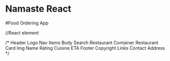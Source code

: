 # Namaste React

#Food Ordering App

//React element 


/*
Header
    Logo
    Nav Items
Body
    Search 
    Restaurant Container
        Restaurant Card
            Img
            Name
            Rating
            Cuisine
            ETA
Footer
    Copyright
    Links
    Contact 
    Address
*/
